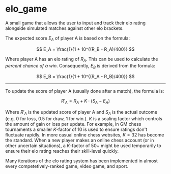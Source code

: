 # elo_game
A small game that allows the user to input and track their elo rating alongside simulated matches against other elo brackets.

The expected score $E_A$ of player A is based on the formula:

$$
E_A = \frac{1}{1 + 10^{(R_B - R_A)/400}}
$$

Where player A has an elo rating of $R_A$. This can be used to calculate the *percent chance of a win*. Consequently, $E_B$ is derived from the formula:

$$
E_B = \frac{1}{1 + 10^{(R_A - R_B)/400}}
$$

--------------------------

To update the score of player A (usually done after a match), the formula is:

$$
R'_A = R_A + K \cdot (S_A - E_A)
$$

Where $R'_A$ is the updated score of player A and $S_A$ is the actual outcome (e.g. 0 for loss, 0.5 for draw, 1 for win.). $K$ is a scaling factor which controls the amount of gain or loss per update. For example, in GM chess tournaments a smaller $K$-factor of 10 is used to ensure ratings don't fluctuate rapidly. In more casual online chess websites, $K = 32$ has become the standard. When a new player makes an online chess account (or in other uncertain situations), a $K$-factor of 50+ might be used temporarily to ensure their elo rating reaches their skill-level quickly.

Many iterations of the elo rating system has been implemented in almost every competetively-ranked game, video game, and sport.
